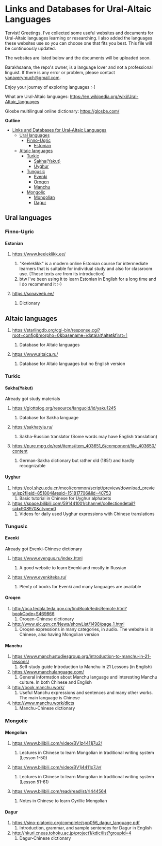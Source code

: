 # Links and Databases for Ural-Altaic Languages

Tervist! Greetings, I've collected some useful websites and documents for Ural-Altaic languages learning or researching. I also added the languages these websites use so you can choose one that fits you best. This file will be continuously updated.

The websites are listed below and the documents will be uploaded soon.

Barakhsaana, the repo's owner, is a language lover and not a professional linguist. If there is any error or problem, please contact yanaverymuch@gmail.com.

Enjoy your journey of exploring languages :-)



What are Ural-Altaic languages: https://en.wikipedia.org/wiki/Ural-Altaic_languages

Glosbe multilingual online dictionary: https://glosbe.com/

**Outline**
- [Links and Databases for Ural-Altaic Languages](#links-and-databases-for-ural-altaic-languages)
  - [Ural languages](#ural-languages)
    - [Finno-Ugric](#finno-ugric)
      - [Estonian](#estonian)
  - [Altaic languages](#altaic-languages)
    - [Turkic](#turkic)
      - [Sakha(Yakut)](#sakhayakut)
      - [Uyghur](#uyghur)
    - [Tungusic](#tungusic)
      - [Evenki](#evenki)
      - [Oroqen](#oroqen)
      - [Manchu](#manchu)
    - [Mongolic](#mongolic)
      - [Mongolian](#mongolian)
      - [Dagur](#dagur)




## Ural languages

### Finno-Ugric

#### Estonian

1. https://www.keeleklikk.ee/
   1. "Keeleklikk" is a modern online Estonian course for intermediate learners that is suitable for individual study and also for classroom use. (These texts are from its introduction)
   2. btw I've been using it to learn Estonian in English for a long time and I do recommend it :-)

2. https://sonaveeb.ee/
   1. Dictionary


## Altaic languages

1. https://starlingdb.org/cgi-bin/response.cgi?root=config&morpho=0&basename=\data\alt\altet&first=1
   1. Database for Altaic languages

2. https://www.altaica.ru/ 
   1. Database for Altaic languages but no English version


### Turkic

#### Sakha(Yakut)

Already got study materials

1. https://glottolog.org/resource/languoid/id/yaku1245 
   1. Database for Sakha language 

2. https://sakhatyla.ru/ 
   1. Sakha-Russian translator (Some words may have English translation)

3. https://pure.mpg.de/rest/items/item_403651_6/component/file_403650/content 
   1. German-Sakha dictionary but rather old (1851) and hardly recognizable

#### Uyghur

1. https://eol.shzu.edu.cn/meol/common/script/preview/download_preview.jsp?fileid=851804&resid=151817706&lid=40753
   1. Basic tutorial in Chinese for Uyghur alphabets
2. https://space.bilibili.com/591441001/channel/collectiondetail?sid=908970&ctype=0
   1. Videos for daily used Uyghur expressions with Chinese translations


### Tungusic

#### Evenki

Already got Evenki-Chinese dictionary

1. https://www.evengus.ru/index.html
   1. A good website to learn Evenki and mostly in Russian

2. https://www.evenkiteka.ru/
   1. Plenty of books for Evenki and many languages are available


#### Oroqen

1. http://bca.tedala.teda.gov.cn/findBookRedisRemote.htm?bookCode=S469866
   1. Oroqen-Chinese dictionary
2. http://www.elc.gov.cn/News/showList/1498/page_1.html
   1. Oroqen  expressions in many categories, in audio. The website is in Chinese, also having Mongolian version

#### Manchu

1. https://www.manchustudiesgroup.org/introduction-to-manchu-in-21-lessons/
   1. Self-study guide Introduction to Manchu in 21 Lessons (in English)
2. https://www.manchulanguage.com/
   1. General information about Manchu language and interesting Manchu culture. In both Chinese and English
3. http://book.manchu.work/
   1. Useful Manchu expressions and sentences and many other works. The main language is Chinese
4. http://www.manchu.work/dicts
   1. Manchu-Chinese dictionary

### Mongolic

#### Mongolian 

1. https://www.bilibili.com/video/BV1z4411j7u2/
   1. Lectures in Chinese to learn Mongolian in traditional writing system (Lesson 1-50)
2. https://www.bilibili.com/video/BV1j4411o7Jv/
   1. Lectures in Chinese to learn Mongolian in traditional writing system (Lesson 51-61)

3. https://www.bilibili.com/read/readlist/rl444564
   1. Notes in Chinese to learn Cyrillic Mongolian 

#### Dagur

1. https://sino-platonic.org/complete/spp056_dagur_language.pdf
   1. Introduction, grammar, and sample sentences for Dagur in English
2. http://hkuri.cneas.tohoku.ac.jp/project1/kdic/list?groupId=4
   1. Dagur-Chinese dictionary
